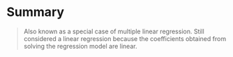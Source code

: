 # Summary

> Also known as a special case of multiple linear regression. Still considered a linear regression because the coefficients obtained from solving the regression model are linear.